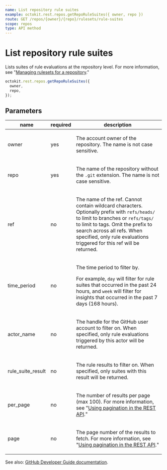 ```yaml
---
name: List repository rule suites
example: octokit.rest.repos.getRepoRuleSuites({ owner, repo })
route: GET /repos/{owner}/{repo}/rulesets/rule-suites
scope: repos
type: API method
---
```


# List repository rule suites

Lists suites of rule evaluations at the repository level.
For more information, see "[Managing rulesets for a repository](https://docs.github.com/repositories/configuring-branches-and-merges-in-your-repository/managing-rulesets/managing-rulesets-for-a-repository#viewing-insights-for-rulesets)."

```js
octokit.rest.repos.getRepoRuleSuites({
  owner,
  repo,
});
```

## Parameters

<table>
  <thead>
    <tr>
      <th>name</th>
      <th>required</th>
      <th>description</th>
    </tr>
  </thead>
  <tbody>
    <tr><td>owner</td><td>yes</td><td>

The account owner of the repository. The name is not case sensitive.

</td></tr>
<tr><td>repo</td><td>yes</td><td>

The name of the repository without the `.git` extension. The name is not case sensitive.

</td></tr>
<tr><td>ref</td><td>no</td><td>

The name of the ref. Cannot contain wildcard characters. Optionally prefix with `refs/heads/` to limit to branches or `refs/tags/` to limit to tags. Omit the prefix to search across all refs. When specified, only rule evaluations triggered for this ref will be returned.

</td></tr>
<tr><td>time_period</td><td>no</td><td>

The time period to filter by.

For example, `day` will filter for rule suites that occurred in the past 24 hours, and `week` will filter for insights that occurred in the past 7 days (168 hours).

</td></tr>
<tr><td>actor_name</td><td>no</td><td>

The handle for the GitHub user account to filter on. When specified, only rule evaluations triggered by this actor will be returned.

</td></tr>
<tr><td>rule_suite_result</td><td>no</td><td>

The rule results to filter on. When specified, only suites with this result will be returned.

</td></tr>
<tr><td>per_page</td><td>no</td><td>

The number of results per page (max 100). For more information, see "[Using pagination in the REST API](https://docs.github.com/rest/using-the-rest-api/using-pagination-in-the-rest-api)."

</td></tr>
<tr><td>page</td><td>no</td><td>

The page number of the results to fetch. For more information, see "[Using pagination in the REST API](https://docs.github.com/rest/using-the-rest-api/using-pagination-in-the-rest-api)."

</td></tr>
  </tbody>
</table>

See also: [GitHub Developer Guide documentation](https://docs.github.com/rest/repos/rule-suites#list-repository-rule-suites).
